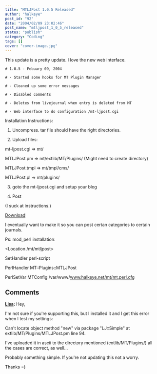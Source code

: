 ```yaml
---
title: "MTLJPost 1.0.5 Released"
author: "halkeye"
post_id: "92"
date: "2004/02/09 23:02:46"
post_name: "mtljpost_1_0_5_released"
status: "publish"
category: "Coding"
tags: []
cover: "cover-image.jpg"
---
```


This update is a pretty update. I love the new web interface.
```
# 1.0.5 - Febuary 09, 2004  

# - Started some hooks for MT Plugin Manager  

# - Cleaned up some error messages  

# - Disabled comments  

# - Deletes from livejournal when entry is deleted from MT  

# - Web interface to do configuration /mt-ljpost.cgi
```

Installation Instructions:  

1) Uncompress. tar file should have the right directories.  

2) Upload files:  

mt-ljpost.cgi => mt/  

MTLJPost.pm => mt/extlib/MT/Plugins/ (Might need to create directory)  

MTLJPost.tmpl => mt/tmpl/cms/  

MTLJPost.pl => mt/plugins/  

3) goto the mt-ljpost.cgi and setup your blog  

4) Post  

(I suck at instructions.)

[Download](https://files.halkeye.net/MTLJPost.1.0.5.tgz)

I eventually want to make it so you can post certan categories to certain journals.

Ps: mod_perl installation:  

<Location /mt/mtljpost>  

SetHandler perl-script  

PerlHandler MT::Plugins::MTLJPost  

PerlSetVar MTConfig /var/www/www.halkeye.net/mt/mt.perl.cfg  

</Location>

## Comments

**[Lisa](#48 "2004-04-01 20:31:04"):** Hey,

I'm not sure if you're supporting this, but I installed it and I get this error when I test my settings:

Can't locate object method "new" via package "LJ::Simple" at extlib/MT/Plugins/MTLJPost.pm line 94.

I've uploaded it in ascii to the directory mentioned (extlib/MT/Plugins/) all the cases are correct, as well...

Probably something simple. If you're not updating this not a worry.

Thanks =)

